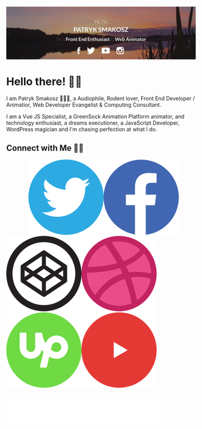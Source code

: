 [![MastHead](https://raw.githubusercontent.com/patsma/patsma/master/banner.jpg)](https://tastysites.pl)

# Hello there! 👋🏻

I am Patryk Smakosz 🙋🏻‍♂️, a Audiophile, Rodent lover, Front End Developer / Animatior, Web Developer Evangelist & Computing Consultant.

I am a Vue JS Specialist, a GreenSock Animation Platform animator, and technology enthusiast, a dreams executioner, a JavaScript Developer, WordPress magician and I'm chasing perfection at what I do.

## Connect with Me 🤝🏻
&nbsp;&nbsp;&nbsp;&nbsp;&nbsp;&nbsp;&nbsp;&nbsp;&nbsp;&nbsp;&nbsp;&nbsp;&nbsp;&nbsp;&nbsp;[![Twitter](https://raw.githubusercontent.com/patsma/patsma/master/twitter-new.svg)](https://twitter.com/TastySites)[![Facebook](https://raw.githubusercontent.com/patsma/patsma/master/facebook.svg)](https://www.facebook.com/TastySites)[![Codepen](https://raw.githubusercontent.com/patsma/patsma/master/codepen.svg)](https://codepen.io/tastysites)[![Dribbble](https://raw.githubusercontent.com/patsma/patsma/master/dribbble.svg)](https://dribbble.com/tastysites)[![UpWork](https://raw.githubusercontent.com/patsma/patsma/master/upwork.svg)](https://www.upwork.com/freelancers/~01085c23a2f6280a73)[![YouTube](https://raw.githubusercontent.com/patsma/patsma/master/youtube.svg)](https://www.youtube.com/channel/UCj7wr_x-BwJ0Yam8uw5lDsw?view_as=subscriber)




[![Dino](https://raw.githubusercontent.com/patsma/patsma/master/logo.svg)](https://tastysites.pl)
